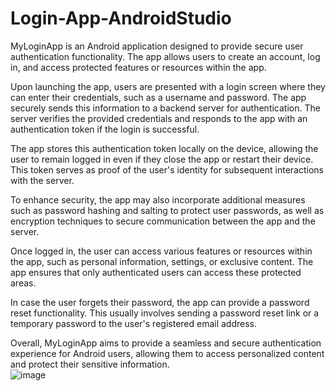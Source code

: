 # Login-App-AndroidStudio

MyLoginApp is an Android application designed to provide secure user authentication functionality. The app allows users to create an account, log in, and access protected features or resources within the app.

Upon launching the app, users are presented with a login screen where they can enter their credentials, such as a username and password. The app securely sends this information to a backend server for authentication. The server verifies the provided credentials and responds to the app with an authentication token if the login is successful.

The app stores this authentication token locally on the device, allowing the user to remain logged in even if they close the app or restart their device. This token serves as proof of the user's identity for subsequent interactions with the server.

To enhance security, the app may also incorporate additional measures such as password hashing and salting to protect user passwords, as well as encryption techniques to secure communication between the app and the server.

Once logged in, the user can access various features or resources within the app, such as personal information, settings, or exclusive content. The app ensures that only authenticated users can access these protected areas.

In case the user forgets their password, the app can provide a password reset functionality. This usually involves sending a password reset link or a temporary password to the user's registered email address.

Overall, MyLoginApp aims to provide a seamless and secure authentication experience for Android users, allowing them to access personalized content and protect their sensitive information.
<br>
![image](https://github.com/parthnmistry/Login-App-AndroidStudio/assets/75114126/23c00b13-8e01-4fd5-bce3-21f126dd3b35)
